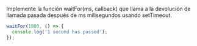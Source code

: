 Implemente la función waitFor(ms, callback) que llama a la devolución de llamada pasada después de ms milisegundos usando setTimeout.

```js
waitFor(1000, () => {
  console.log('1 second has passed');
});
```